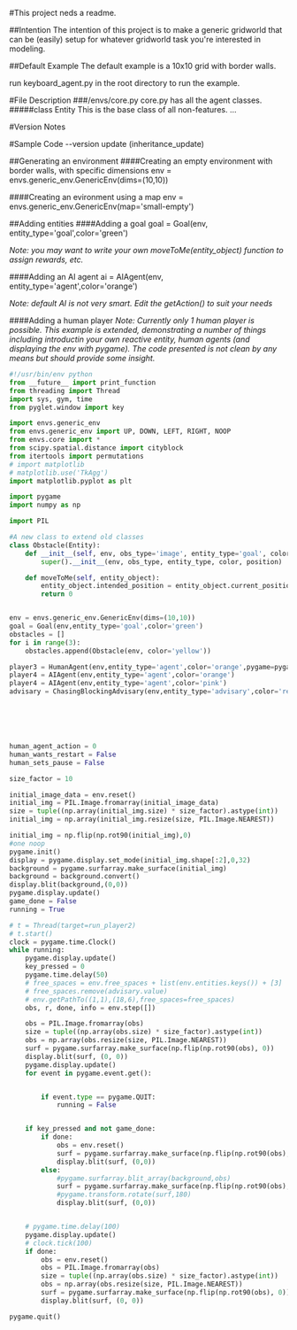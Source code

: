#This project neds a readme. 

##Intention
The intention of this project is to make a generic gridworld that can be (easily) setup for whatever
gridworld task you're interested in modeling. 

##Default Example
The default example is a 10x10 grid with border walls.  

run keyboard_agent.py in the root directory to run the example.



#File Description
###/envs/core.py
core.py has all the agent classes.
#####class Entity
This is the base class of all non-features. 
...

#Version Notes


#Sample Code
--version update (inheritance_update)

##Generating an environment
####Creating an empty environment with border walls, with specific dimensions
env = envs.generic_env.GenericEnv(dims=(10,10))

####Creating an evironment using a map
env = envs.generic_env.GenericEnv(map='small-empty')

##Adding entities
####Adding a goal
goal = Goal(env, entity_type='goal',color='green')

*Note: you may want to write your own moveToMe(entity_object) function to assign rewards, etc.*

####Adding an AI agent
ai = AIAgent(env, entity_type='agent',color='orange')

*Note: default AI is not very smart. Edit the getAction() to suit your needs*

####Adding a human player
*Note: Currently only 1 human player is possible. This example is extended, demonstrating a number of things including introductin your own reactive entity, human agents (and displaying the env with pygame). The code presented is not clean by any means but should provide some insight.*
```python
#!/usr/bin/env python
from __future__ import print_function
from threading import Thread
import sys, gym, time
from pyglet.window import key

import envs.generic_env
from envs.generic_env import UP, DOWN, LEFT, RIGHT, NOOP
from envs.core import *
from scipy.spatial.distance import cityblock
from itertools import permutations
# import matplotlib
# matplotlib.use('TkAgg')
import matplotlib.pyplot as plt

import pygame
import numpy as np

import PIL

#A new class to extend old classes
class Obstacle(Entity):
    def __init__(self, env, obs_type='image', entity_type='goal', color='', position='random-free'):
        super().__init__(env, obs_type, entity_type, color, position)

    def moveToMe(self, entity_object):
        entity_object.intended_position = entity_object.current_position
        return 0


env = envs.generic_env.GenericEnv(dims=(10,10))
goal = Goal(env,entity_type='goal',color='green')
obstacles = []
for i in range(3):
    obstacles.append(Obstacle(env, color='yellow'))

player3 = HumanAgent(env,entity_type='agent',color='orange',pygame=pygame)
player4 = AIAgent(env,entity_type='agent',color='orange')
player4 = AIAgent(env,entity_type='agent',color='pink')
advisary = ChasingBlockingAdvisary(env,entity_type='advisary',color='red',obs_type='data',position='near-goal')






human_agent_action = 0
human_wants_restart = False
human_sets_pause = False

size_factor = 10

initial_image_data = env.reset()
initial_img = PIL.Image.fromarray(initial_image_data)
size = tuple((np.array(initial_img.size) * size_factor).astype(int))
initial_img = np.array(initial_img.resize(size, PIL.Image.NEAREST))

initial_img = np.flip(np.rot90(initial_img),0)
#one noop
pygame.init()
display = pygame.display.set_mode(initial_img.shape[:2],0,32)
background = pygame.surfarray.make_surface(initial_img)
background = background.convert()
display.blit(background,(0,0))
pygame.display.update()
game_done = False
running = True

# t = Thread(target=run_player2)
# t.start()
clock = pygame.time.Clock()
while running:
    pygame.display.update()
    key_pressed = 0
    pygame.time.delay(50)
    # free_spaces = env.free_spaces + list(env.entities.keys()) + [3]
    # free_spaces.remove(advisary.value)
    # env.getPathTo((1,1),(18,6),free_spaces=free_spaces)
    obs, r, done, info = env.step([])

    obs = PIL.Image.fromarray(obs)
    size = tuple((np.array(obs.size) * size_factor).astype(int))
    obs = np.array(obs.resize(size, PIL.Image.NEAREST))
    surf = pygame.surfarray.make_surface(np.flip(np.rot90(obs), 0))
    display.blit(surf, (0, 0))
    pygame.display.update()
    for event in pygame.event.get():


        if event.type == pygame.QUIT:
            running = False


    if key_pressed and not game_done:
        if done:
            obs = env.reset()
            surf = pygame.surfarray.make_surface(np.flip(np.rot90(obs), 0))
            display.blit(surf, (0,0))
        else:
            #pygame.surfarray.blit_array(background,obs)
            surf = pygame.surfarray.make_surface(np.flip(np.rot90(obs),0))
            #pygame.transform.rotate(surf,180)
            display.blit(surf, (0,0))


    # pygame.time.delay(100)
    pygame.display.update()
    # clock.tick(100)
    if done:
        obs = env.reset()
        obs = PIL.Image.fromarray(obs)
        size = tuple((np.array(obs.size) * size_factor).astype(int))
        obs = np.array(obs.resize(size, PIL.Image.NEAREST))
        surf = pygame.surfarray.make_surface(np.flip(np.rot90(obs), 0))
        display.blit(surf, (0, 0))

pygame.quit()
```


